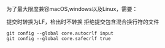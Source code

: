 
为了最大限度兼容macOS,windows以及Linux，需要：

提交时转换为LF，检出时不转换
拒绝提交包含混合换行符的文件

```
git config --global core.autocrlf input
git config --global core.safecrlf true
```

